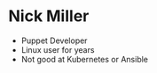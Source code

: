<!SLIDE subsection>
# Nick Miller

* Puppet Developer
* Linux user for years
* Not good at Kubernetes or Ansible
